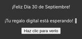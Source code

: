 <!DOCTYPE html>
<html lang="es">
<head>
  <meta charset="UTF-8" />
  <meta name="viewport" content="width=device-width, initial-scale=1.0" />
  <title>Ramo Digital Hot Wheels</title>
  <style>
    /* --- ESTILOS PARA LA PANTALLA DE BIENVENIDA --- */
#welcome-screen {
    /* Ocupa toda la pantalla */
    position: fixed;
    top: 0;
    left: 0;
    width: 100%;
    height: 100%;
    /* Centra el contenido */
    display: flex;
    flex-direction: column;
    align-items: center;
    justify-content: center;
    /* Fondo y texto */
    background-color: #333; /* Fondo oscuro */
    color: white;
    text-align: center;
    z-index: 100; /* Asegura que esté por encima de todo */
} /* <-- ¡Esta llave de cierre faltaba en tu código! */

.greeting {
    font-size: 3em; /* Tamaño grande para el mensaje principal */
    margin-bottom: 20px;
    font-weight: bold;
}

#reveal-button {
    padding: 15px 30px;
    font-size: 1.2em;
    cursor: pointer;
    background-color: #ff4500; /* Color de botón (Naranja Hot Wheels) */
    color: white;
    border: none;
    border-radius: 8px;
    margin-top: 20px;
    transition: background-color 0.3s;
}

#reveal-button:hover {
    background-color: #e63900; /* Oscurecer al pasar el mouse */
}
/* --- FIN ESTILOS DE BIENVENIDA --- */
<style>

      margin: 0;
      padding: 0;
      display: flex;
      align-items: center;
      justify-content: center;
      height: 100vh;
      background: #111;
      color: #fff;
      overflow: hidden;
      font-family: sans-serif;
    }
    .container {
      text-align: center;
    }
    .bouquet {
      position: relative;
      width: 300px;
      height: 400px;
      margin: auto;
    }
    .car {
      position: absolute;
      width: 80px;
      opacity: 0;
      animation: float 5s infinite ease-in-out;
    }
    /* distintas posiciones iniciales */
    .car:nth-child(1) { left: 10%; animation-delay: 0s; }
    .car:nth-child(2) { left: 40%; animation-delay: 1s; }
    .car:nth-child(3) { left: 70%; animation-delay: 2s; }
    .car:nth-child(4) { left: 25%; animation-delay: 3s; }
    .car:nth-child(5) { left: 55%; animation-delay: 4s; }
    @keyframes float {
      0% { bottom: 0; opacity: 0; transform: translateY(0) scale(0.5); }
      50% { bottom: 150px; opacity: 1; transform: translateY(-30px) scale(1); }
      100% { bottom: 0; opacity: 0; transform: translateY(0) scale(0.5); }
    }
    .message {
      margin-top: 20px;
      font-size: 24px;
    }
  </style>
</head>
<body>
  <div class="container">
    <div id="welcome-screen">
        <p class="greeting">¡Feliz Día 30 de Septiembre!</p>
        <p class="greeting-message">¡Tu regalo digital está esperando! 🎉</p>
        <button id="reveal-button">Haz clic para verlo</button>
    </div>
    <div id="bouquet-content" style="display: none;"> 
        <div class="bouquet">
      <img class="car" src="https://ddkjx5kezodfx.cloudfront.net/Weyop/Libreria%20San%20Pablo/Store/Productos/SAN%20PABLO/1729524552_TUFUVEVMLS0tQXV0b3MtZGUtQ2FycmVyYS1Ib3QtV2hlZWxzLXgtMS1VbmlkYWQtLS1Db2QtNjI0Njg=.webp" alt="Hot Wheels car 1">
      <img class="car" src=https://http2.mlstatic.com/D_705680-MLA84489581853_052025-C.jpgalt="Hot Wheels car 2">
      <img class="car" src="https://encrypted-tbn0.gstatic.com/images?q=tbn:ANd9GcQ88rj3nRDtWV89jp6ZSkpbTW1B04MDHeEuMg&usqp=CAU" alt="Hot Wheels car 3">
      <img class="car" src="https://encrypted-tbn0.gstatic.com/images?q=tbn:ANd9GcT0e0M_YhKViTmsq3wUmgqQvnEYcLtE2y1DeigpJgliNQ&s" alt="Hot Wheels car 4">
      <img class="car" src="https://encrypted-tbn0.gstatic.com/images?q=tbn:ANd9GcSbY4PZJbOV_ckKATwY97dGQXI5y4X5KJktZ3pjwYKklA&s=10" alt="Hot Wheels car 5">
    </div>
    <div class="message">¡Un ramo Hot Wheels para vos! 🚗</div>
  <div class="message"> Te quiero muchísimo nachito🫂💘✨</div>

  <script>
    document.addEventListener('DOMContentLoaded', function() {
        
        // Obtenemos los 3 elementos clave: botón, ramo, y bienvenida
        const button = document.getElementById('reveal-button');
        const bouquet = document.getElementById('bouquet-content');
        
        // **¡AQUÍ ESTÁ LA CORRECCIÓN!**
        const welcome = document.getElementById('welcome-screen'); 

        // Escuchamos el evento de clic en el botón
        button.addEventListener('click', function() {
            // 1. Ocultamos la pantalla de bienvenida
            welcome.style.display = 'none';
            // 2. Mostramos el contenido del ramo
            bouquet.style.display = 'flex';
        });
    });
</script>

</body>
</html>
